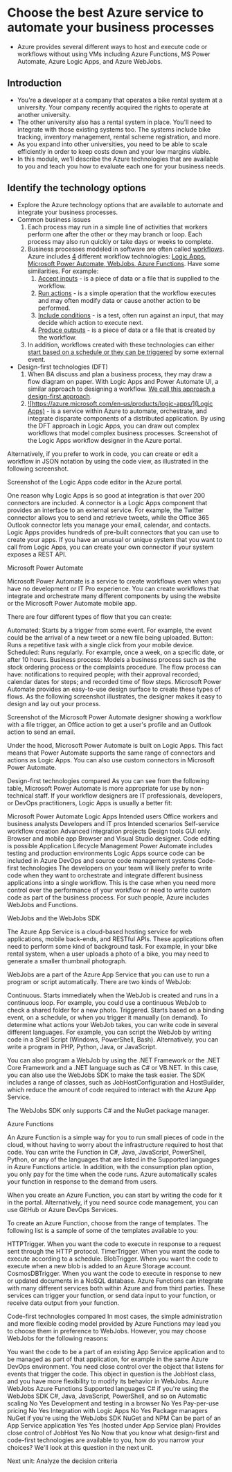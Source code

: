 # Choose the best Azure service to automate your business processes

* Azure provides several different ways to host and execute code or workflows without using VMs including Azure Functions, MS Power Automate, Azure Logic Apps, and Azure WebJobs. 

## Introduction
* You're a developer at a company that operates a bike rental system at a university. Your company recently acquired the rights to operate at another university.
* The other university also has a rental system in place. You'll need to integrate with those existing systems too. The systems include bike tracking, inventory management, rental scheme registration, and more.
* As you expand into other universities, you need to be able to scale efficiently in order to keep costs down and your low margins viable.
* In this module, we’ll describe the Azure technologies that are available to you and teach you how to evaluate each one for your business needs.

## Identify the technology options
* Explore the Azure technology options that are available to automate and integrate your business processes.
* Common business issues
  1. Each process may run in a simple line of activities that workers perform one after the other or they may branch or loop. Each process may also run quickly or take days or weeks to complete.
  1. Business processes modeled in software are often called <u>workflows</u>. Azure includes <u>4</u> different workflow technologies: <u>Logic Apps, Microsoft Power Automate, WebJobs, Azure Functions</u>. Have some similarities. For example:
      1. <u>Accept inputs</u> - is a piece of data or a file that is supplied to the workflow.
      1. <u>Run actions</u> - is a simple operation that the workflow executes and may often modify data or cause another action to be performed.
      1. <u>Include conditions</u> - is a test, often run against an input, that may decide which action to execute next.
      1. <u>Produce outputs</u> - is a piece of data or a file that is created by the workflow.
  1. In addition, workflows created with these technologies can either <u>start based on a schedule or they can be triggered</u> by some external event.
* Design-first technologies (DFT)
  1. When BA discuss and plan a business process, they may draw a flow diagram on paper. With Logic Apps and Power Automate UI, a similar approach to designing a workflow. <u>We call this approach a design-first approach</u>.
  1. <u>![https://azure.microsoft.com/en-us/products/logic-apps/](Logic Apps)</u> - is a service within Azure to automate, orchestrate, and integrate disparate components of a distributed application. By using the DFT approach in Logic Apps, you can draw out complex workflows that model complex business processes. 
Screenshot of the Logic Apps workflow designer in the Azure portal.

Alternatively, if you prefer to work in code, you can create or edit a workflow in JSON notation by using the code view, as illustrated in the following screenshot.

Screenshot of the Logic Apps code editor in the Azure portal.

One reason why Logic Apps is so good at integration is that over 200 connectors are included. A connector is a Logic Apps component that provides an interface to an external service. For example, the Twitter connector allows you to send and retrieve tweets, while the Office 365 Outlook connector lets you manage your email, calendar, and contacts. Logic Apps provides hundreds of pre-built connectors that you can use to create your apps. If you have an unusual or unique system that you want to call from Logic Apps, you can create your own connector if your system exposes a REST API.

Microsoft Power Automate


Microsoft Power Automate is a service to create workflows even when you have no development or IT Pro experience. You can create workflows that integrate and orchestrate many different components by using the website or the Microsoft Power Automate mobile app.

There are four different types of flow that you can create:

Automated: Starts by a trigger from some event. For example, the event could be the arrival of a new tweet or a new file being uploaded.
Button: Runs a repetitive task with a single click from your mobile device.
Scheduled: Runs regularly. For example, once a week, on a specific date, or after 10 hours.
Business process: Models a business process such as the stock ordering process or the complaints procedure. The flow process can have: notifications to required people; with their approval recorded; calendar dates for steps; and recorded time of flow steps.
Microsoft Power Automate provides an easy-to-use design surface to create these types of flows. As the following screenshot illustrates, the designer makes it easy to design and lay out your process.

Screenshot of the Microsoft Power Automate designer showing a workflow with a file trigger, an Office action to get a user's profile and an Outlook action to send an email.

Under the hood, Microsoft Power Automate is built on Logic Apps. This fact means that Power Automate supports the same range of connectors and actions as Logic Apps. You can also use custom connectors in Microsoft Power Automate.

Design-first technologies compared
As you can see from the following table, Microsoft Power Automate is more appropriate for use by non-technical staff. If your workflow designers are IT professionals, developers, or DevOps practitioners, Logic Apps is usually a better fit:

Microsoft Power Automate	Logic Apps
Intended users	Office workers and business analysts	Developers and IT pros
Intended scenarios	Self-service workflow creation	Advanced integration projects
Design tools	GUI only. Browser and mobile app	Browser and Visual Studio designer. Code editing is possible
Application Lifecycle Management	Power Automate includes testing and production environments	Logic Apps source code can be included in Azure DevOps and source code management systems
Code-first technologies
The developers on your team will likely prefer to write code when they want to orchestrate and integrate different business applications into a single workflow. This is the case when you need more control over the performance of your workflow or need to write custom code as part of the business process. For such people, Azure includes WebJobs and Functions.

WebJobs and the WebJobs SDK


The Azure App Service is a cloud-based hosting service for web applications, mobile back-ends, and RESTful APIs. These applications often need to perform some kind of background task. For example, in your bike rental system, when a user uploads a photo of a bike, you may need to generate a smaller thumbnail photograph.

WebJobs are a part of the Azure App Service that you can use to run a program or script automatically. There are two kinds of WebJob:

Continuous. Starts immediately when the WebJob is created and runs in a continuous loop. For example, you could use a continuous WebJob to check a shared folder for a new photo.
Triggered. Starts based on a binding event, on a schedule, or when you trigger it manually (on demand).
To determine what actions your WebJob takes, you can write code in several different languages. For example, you can script the WebJob by writing code in a Shell Script (Windows, PowerShell, Bash). Alternatively, you can write a program in PHP, Python, Java, or JavaScript.

You can also program a WebJob by using the .NET Framework or the .NET Core Framework and a .NET language such as C# or VB.NET. In this case, you can also use the WebJobs SDK to make the task easier. The SDK includes a range of classes, such as JobHostConfiguration and HostBuilder, which reduce the amount of code required to interact with the Azure App Service.

The WebJobs SDK only supports C# and the NuGet package manager.

Azure Functions


An Azure Function is a simple way for you to run small pieces of code in the cloud, without having to worry about the infrastructure required to host that code. You can write the Function in C#, Java, JavaScript, PowerShell, Python, or any of the languages that are listed in the Supported languages in Azure Functions article. In addition, with the consumption plan option, you only pay for the time when the code runs. Azure automatically scales your function in response to the demand from users.

When you create an Azure Function, you can start by writing the code for it in the portal. Alternatively, if you need source code management, you can use GitHub or Azure DevOps Services.

To create an Azure Function, choose from the range of templates. The following list is a sample of some of the templates available to you:

HTTPTrigger. When you want the code to execute in response to a request sent through the HTTP protocol.
TimerTrigger. When you want the code to execute according to a schedule.
BlobTrigger. When you want the code to execute when a new blob is added to an Azure Storage account.
CosmosDBTrigger. When you want the code to execute in response to new or updated documents in a NoSQL database.
Azure Functions can integrate with many different services both within Azure and from third parties. These services can trigger your function, or send data input to your function, or receive data output from your function.

Code-first technologies compared
In most cases, the simple administration and more flexible coding model provided by Azure Functions may lead you to choose them in preference to WebJobs. However, you may choose WebJobs for the following reasons:

You want the code to be a part of an existing App Service application and to be managed as part of that application, for example in the same Azure DevOps environment.
You need close control over the object that listens for events that trigger the code. This object in question is the JobHost class, and you have more flexibility to modify its behavior in WebJobs.
Azure WebJobs	Azure Functions
Supported languages	C# if you're using the WebJobs SDK	C#, Java, JavaScript, PowerShell, and so on
Automatic scaling	No	Yes
Development and testing in a browser	No	Yes
Pay-per-use pricing	No	Yes
Integration with Logic Apps	No	Yes
Package managers	NuGet if you're using the WebJobs SDK	NuGet and NPM
Can be part of an App Service application	Yes	Yes (hosted under App Service plan)
Provides close control of JobHost	Yes	No
Now that you know what design-first and code-first technologies are available to you, how do you narrow your choices? We'll look at this question in the next unit.

Next unit: Analyze the decision criteria
